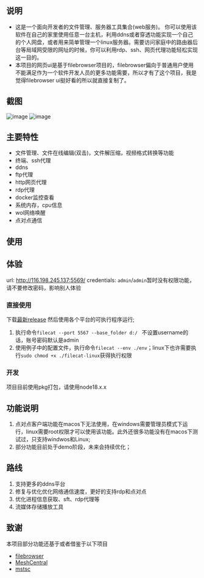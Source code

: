 ## 说明
- 这是一个面向开发者的文件管理、服务器工具集合(web服务)。
  你可以使用该软件在自己的家里使用任意一台主机，利用ddns或者穿透功能实现一个自己的个人网盘，或者用来简单管理一个linux服务器。需要访问家庭中的路由器后台等局域网受限的网址的时候，你可以利用rdp、ssh、网页代理功能轻松实现这一目的。
- 本项目的网页ui是基于filebrowser项目的，filebrowser偏向于普通用户使用不能满足作为一个软件开发人员的更多功能需要，所以才有了这个项目，我是觉得filebrowser ui挺好看的所以就直接复制了。
## 截图
![image](https://github.com/user-attachments/assets/98a77c5f-e6f8-44ee-a136-f6fc5c0be459)
![image](https://github.com/xiaobaidadada/filecat/assets/61794688/97c630c5-6c0f-48d2-9a67-20b2ff86eae9)
## 主要特性
-  文件管理、文件在线编辑(双击)，文件解压缩，视频格式转换等功能
- 终端、ssh代理
- ddns
- ftp代理
- http网页代理
- rdp代理
- docker监控查看
- 系统内存，cpu信息
- wol网络唤醒
- 点对点通信
## 使用
## 体验
url: http://116.198.245.137:5569/
credentials: `admin`/`admin`暂时没有权限功能，请不要修改密码，影响别人体验
### 直接使用
下载[最新release](https://github.com/xiaobaidadada/filecat/releases)
然后使用各个平台的可执行程序运行;
1. 执行命令`filecat --port 5567 --base_folder d:/ `  不设置username的话，账号密码默认是admin
2. 使用例子中的配置文件，执行命令`filecat --env ./env`；linux下也许需要执行`sudo chmod +x ./filecat-linux`获得执行权限
### 开发
项目目前使用pkg打包，请使用node18.x.x
## 功能说明
1. 点对点客户端功能在macos下无法使用，在windows需要管理员模式下运行，linux需要root权限才可以使用该功能。此外还很多功能没有在macos下测试过，只支持windwos和Linux;
2. 部分功能目前处于demo阶段，未来会持续优化；
## 路线
1. 支持更多的ddns平台
2. 修复与优化优化网络通信速度，更好的支持rdp和点对点
3. 优化进程信息获取、sft、rdp代理等
4. 流媒体存储播放工具
## 致谢
本项目部分功能还基于或者借鉴于以下项目
- [filebrowser](https://github.com/filebrowser/filebrowser)
- [MeshCentral](https://github.com/Ylianst/MeshCentral)
- [mstsc](https://github.com/citronneur/mstsc.js)
